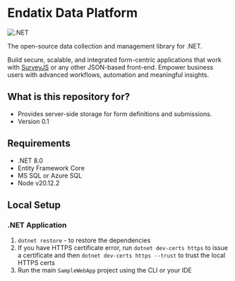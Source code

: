 # Endatix Data Platform #
![.NET](https://github.com/endatix/endatix/actions/workflows/dotnet.yml/badge.svg)

The open-source data collection and management library for .NET.

Build secure, scalable, and integrated form-centric applications that work with [SurveyJS](https://github.com/surveyjs/survey-library) or any other JSON-based front-end. Empower business users with advanced workflows, automation and meaningful insights.

## What is this repository for?

* Provides server-side storage for form definitions and submissions.
* Version 0.1

## Requirements

* .NET 8.0
* Entity Framework Core
* MS SQL or Azure SQL
* Node v20.12.2

## Local Setup

### .NET Application
1. `dotnet restore` - to restore the dependencies
1. If you have HTTPS certificate error, run `dotnet dev-certs https` to issue a certificate and then `dotnet dev-certs https --trust` to trust the local HTTPS certs
1. Run the main `SampleWebApp` project using the CLI or your IDE
